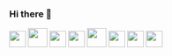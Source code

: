 ### Hi there 👋

<p>
  <img height="30" src="https://seeklogo.com/images/S/spring-logo-9A2BC78AAF-seeklogo.com.png" />
  <img height="35" src="https://seeklogo.com/images/J/java-logo-7F8B35BAB3-seeklogo.com.png" />
  <img height="30" src="https://seeklogo.com/images/K/kotlin-logo-30C1970B05-seeklogo.com.png" />
  <img height="30" src="https://assets.zabbix.com/img/brands/rabbitmq.svg" />
  <img height="35" src="https://upload.wikimedia.org/wikipedia/commons/thumb/1/17/GraphQL_Logo.svg/1024px-GraphQL_Logo.svg.png" />
  <img height="30" src="https://seeklogo.com/images/T/typescript-logo-B29A3F462D-seeklogo.com.png" />
  <img height="30" src="https://cdn.worldvectorlogo.com/logos/react.svg" />
  <img height="30" src="https://pluspng.com/img-png/nodejs-logo-png--435.png" />
</p>

<br>

<!--
- 👯 I’m looking to collaborate on ...
- 🤔 I’m looking for help with ...
- 💬 Ask me about ...
- 📫 How to reach me: ...
- 😄 Pronouns: ...
- ⚡ Fun fact: ...
-->

